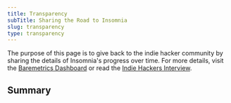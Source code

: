 ```yaml
---
title: Transparency
subTitle: Sharing the Road to Insomnia
slug: transparency
type: transparency
---
```


The purpose of this page is to give back to the indie hacker community by sharing
the details of Insomnia's progress over time.
For more details, visit the [Baremetrics Dashboard](https://insomnia.baremetrics.com/) or
read the [Indie Hackers Interview](https://www.indiehackers.com/product/insomnia).

## Summary
